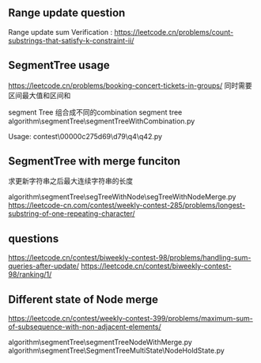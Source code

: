 


##

## Range update question
Range update sum Verification :
https://leetcode.cn/problems/count-substrings-that-satisfy-k-constraint-ii/


## SegmentTree usage

https://leetcode.cn/problems/booking-concert-tickets-in-groups/
同时需要区间最大值和区间和

segment Tree 组合成不同的combination segment tree
algorithm\segmentTree\segmentTreeWithCombination.py

Usage:
contest\00000c275d69\d79\q4\q42.py


## SegmentTree with merge funciton 
求更新字符串之后最大连续字符串的长度

algorithm\segmentTree\segTreeWithNode\segTreeWithNodeMerge.py https://leetcode-cn.com/contest/weekly-contest-285/problems/longest-substring-of-one-repeating-character/


## questions
https://leetcode.cn/contest/biweekly-contest-98/problems/handling-sum-queries-after-update/
https://leetcode.cn/contest/biweekly-contest-98/ranking/1/


## Different state of Node merge

https://leetcode.cn/contest/weekly-contest-399/problems/maximum-sum-of-subsequence-with-non-adjacent-elements/

algorithm\segmentTree\segmentTreeNodeWithMerge.py
algorithm\segmentTree\SegmentTreeMultiState\NodeHoldState.py


